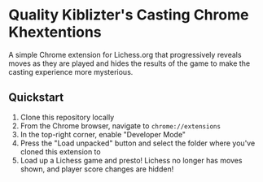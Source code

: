 # Quality Kiblizter's Casting Chrome Khextentions
A simple Chrome extension for Lichess.org that progressively reveals moves as they are played and hides the results of the game to make the casting experience more mysterious.

## Quickstart
1. Clone this repository locally
2. From the Chrome browser, navigate to `chrome://extensions`
3. In the top-right corner, enable "Developer Mode"
4. Press the "Load unpacked" button and select the folder where you've cloned this extension to
5. Load up a Lichess game and presto! Lichess no longer has moves shown, and player score changes are hidden!